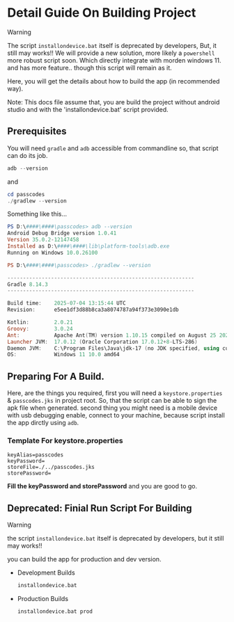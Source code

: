 # Detail Guide On Building Project

> [!warning]
> The script `installondevice.bat` itself is deprecated by developers,
> But, it still may works!! We will provide a new solution, more likely a `powershell` more robust script soon.
> Which directly integrate with morden windows 11. and has more feature.. though this script will remain as it.

Here, you will get the details about how to build the app (in recommended way).

Note: This docs file assume that, you are build the project without android studio and with the 'installondevice.bat' script provided.

## Prerequisites

You will need `gradle` and `adb` accessible from commandline so, that script can do its job.

```powershell
adb --version
```

and

```powershell
cd passcodes
./gradlew --version
```

Something like this...

```powershell
PS D:\####\####\passcodes> adb --version    
Android Debug Bridge version 1.0.41
Version 35.0.2-12147458
Installed as D:\####\####\lib\platform-tools\adb.exe
Running on Windows 10.0.26100

PS D:\####\####\passcodes> ./gradlew --version

------------------------------------------------------------
Gradle 8.14.3
------------------------------------------------------------

Build time:    2025-07-04 13:15:44 UTC
Revision:      e5ee1df3d88b8ca3a8074787a94f373e3090e1db

Kotlin:        2.0.21
Groovy:        3.0.24
Ant:           Apache Ant(TM) version 1.10.15 compiled on August 25 2024
Launcher JVM:  17.0.12 (Oracle Corporation 17.0.12+8-LTS-286)
Daemon JVM:    C:\Program Files\Java\jdk-17 (no JDK specified, using current Java home)
OS:            Windows 11 10.0 amd64
```

## Preparing For A Build.

Here, are the things you required, first you will need a `keystore.properties` & `passcodes.jks` in project root. So, that the script can be able to sign the apk file when generated. second thing you might need is a mobile device with usb debugging enable, connect to your machine, because script install the app dirctly using `adb`.

### Template For keystore.properties

```
keyAlias=passcodes
keyPassword=
storeFile=./../passcodes.jks
storePassword=
```

**Fill the keyPassword and storePassword** and you are good to go.

## Deprecated: Finial Run Script For Building

> [!warning]
> the script `installondevice.bat` itself is deprecated by developers,
> but it still may works!!

you can build the app for production and dev version.

- Development Builds
  ```bat
  installondevice.bat
  ```

- Production Builds
  ```
  installondevice.bat prod
  ```
